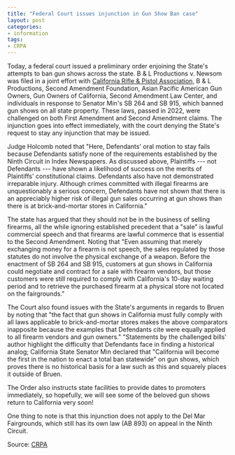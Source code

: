 ```yaml
---
title: "Federal Court issues injunction in Gun Show Ban case"
layout: post
categories:
- information
tags:
- CRPA
---
```


Today, a federal court issued a preliminary order enjoining the State's attempts to ban gun shows across the state. B & L Productions v. Newsom was filed in a joint effort with [California Rifle & Pistol Association](https://crpa.org/news/blogs/crpa-wins-injunction-in-gun-show-ban-case/), B & L Productions, Second Amendment Foundation, Asian Pacific American Gun Owners, Gun Owners of California, Second Amendment Law Center, and individuals in response to Senator Min's SB 264 and SB 915, which banned gun shows on all state property. These laws, passed in 2022, were challenged on both First Amendment and Second Amendment claims. The injunction goes into effect immediately, with the court denying the State's request to stay any injunction that may be issued.

Judge Holcomb noted that "Here, Defendants' oral motion to stay fails because Defendants satisfy none of the requirements established by the Ninth Circuit in Index Newspapers. As discussed above, Plaintiffs --- not Defendants --- have shown a likelihood of success on the merits of Plaintiffs' constitutional claims. Defendants also have not demonstrated irreparable injury. Although crimes committed with illegal firearms are unquestionably a serious concern, Defendants have not shown that there is an appreciably higher risk of illegal gun sales occurring at gun shows than there is at brick-and-mortar stores in California."

The state has argued that they should not be in the business of selling firearms, all the while ignoring established precedent that a "sale" is lawful commercial speech and that firearms are lawful commerce that is essential to the Second Amendment. Noting that "Even assuming that merely exchanging money for a firearm is not speech, the sales regulated by those statutes do not involve the physical exchange of a weapon. Before the enactment of SB 264 and SB 915, customers at gun shows in California could negotiate and contract for a sale with firearm vendors, but those customers were still required to comply with California's 10-day waiting period and to retrieve the purchased firearm at a physical store not located on the fairgrounds."

The Court also found issues with the State's arguments in regards to Bruen by noting that "the fact that gun shows in California must fully comply with all laws applicable to brick-and-mortar stores makes the above comparators inapposite because the examples that Defendants cite were equally applied to all firearm vendors and gun owners." "Statements by the challenged bills' author highlight the difficulty that Defendants face in finding a historical analog; California State Senator Min declared that "California will become the first in the nation to enact a total ban statewide" on gun shows, which proves there is no historical basis for a law such as this and squarely places it outside of Bruen.

The Order also instructs state facilities to provide dates to promoters immediately, so hopefully, we will see some of the beloved gun shows return to California very soon!

One thing to note is that this injunction does not apply to the Del Mar Fairgrounds, which still has its own law (AB 893) on appeal in the Ninth Circuit.

Source: [CRPA](https://crpa.org/news/blogs/crpa-wins-injunction-in-gun-show-ban-case/)
